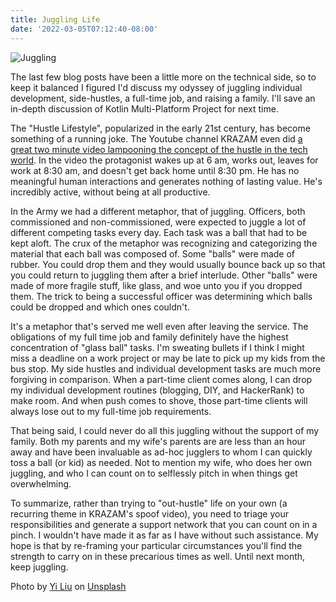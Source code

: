 ```yaml
---
title: Juggling Life
date: '2022-03-05T07:12:40-08:00'
---
```

![Juggling](/img/blog/juggling.jpg)

The last few blog posts have been a little more on the technical side, so to keep it balanced I figured I'd discuss  my odyssey of juggling individual development, side-hustles, a full-time job, and raising a family.  I'll save an in-depth discussion of Kotlin Multi-Platform Project for next time.  

The "Hustle Lifestyle", popularized in the early 21st century, has become something of a running joke.  The Youtube channel KRAZAM even did [a great two minute video lampooning the concept of the hustle in the tech world](https://www.youtube.com/watch?v=_o7qjN3KF8U).  In the video the protagonist wakes up at 6 am, works out, leaves for work at 8:30 am, and doesn't get back home until 8:30 pm.  He has no meaningful human interactions and generates nothing of lasting value.  He's incredibly active, without being at all productive.

In the Army we had a different metaphor, that of juggling.  Officers, both commissioned and non-commissioned, were expected to juggle a lot of different competing tasks every day.  Each task was a ball that had to be kept aloft.  The crux of the metaphor was recognizing and categorizing the material that each ball was composed of.  Some "balls" were made of rubber.  You could drop them and they would usually bounce back up so that you could return to juggling them after a brief interlude.  Other "balls" were made of more fragile stuff, like glass, and woe unto you if you dropped them.  The trick to being a successful officer was determining which balls could be dropped and which ones couldn't.  

It's a metaphor that's served me well even after leaving the service.  The obligations of my full time job and family definitely have the highest concentration of "glass ball" tasks.  I'm sweating bullets if I think I might miss a deadline on a work project or may be late to pick up my kids from the bus stop. My side hustles and individual development tasks are much more forgiving in comparison.  When a part-time client comes along, I can drop my individual development routines (blogging, DIY, and HackerRank) to make room.  And when push comes to shove, those part-time clients will always lose out to my full-time job requirements.  

That being said, I could never do all this juggling without the support of my family.  Both my parents and my wife's parents are are less than an hour away and have been invaluable as ad-hoc jugglers to whom I can quickly toss a ball (or kid) as needed.  Not to mention my wife, who does her own juggling, and who I can count on to selflessly pitch in when things get overwhelming.  

To summarize, rather than trying to "out-hustle" life on your own (a recurring theme in KRAZAM's spoof video), you need to triage your responsibilities and generate a support network that you can count on in a pinch.  I wouldn't have made it as far as I have without such assistance.  My hope is that by re-framing your particular circumstances you'll find the strength to carry on in these precarious times as well.   Until next month, keep juggling.

Photo by <a href="https://unsplash.com/@stevenliuyi?utm_source=unsplash&utm_medium=referral&utm_content=creditCopyText">Yi Liu</a> on <a href="https://unsplash.com/s/photos/juggling?utm_source=unsplash&utm_medium=referral&utm_content=creditCopyText">Unsplash</a>
